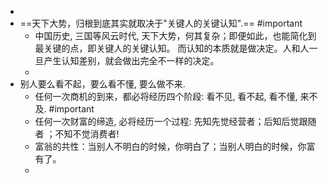 -
- ==天下大势，归根到底其实就取决于"关键人的关键认知".== #important
	- 中国历史, 三国等风云时代, 天下大势，何其复杂；即便如此，也能简化到最关键的点，即关键人的关键认知。
	  而认知的本质就是做决定。人和人一旦产生认知差别，就会做出完全不一样的决定。
	-
- 别人要么看不起，要么看不懂, 要么做不来.
	- 任何一次商机的到来，都必将经历四个阶段: 看不见, 看不起, 看不懂, 来不及. #important
	- 任何一次财富的缔造, 必将经历一个过程: 先知先觉经营者；后知后觉跟随者 ；不知不觉消费者!
	- 富翁的共性：当别人不明白的时候，你明白了；当别人明白的时候，你富有了。
	-